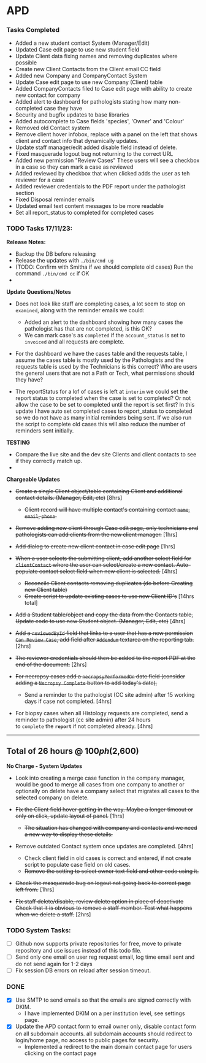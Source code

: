 # APD

### Tasks Completed
- Added a new student contact System (Manager/Edit)
- Updated Case edit page to use new student field
- Update Client data fixing names and removing duplicates where possible
- Create new Client Contacts from the Client email CC field
- Added new Company and CompanyContact System
- Update Case edit page to use new Company (Client) table
- Added CompanyContacts filed to Case edit page with ability to create new contact for company 
- Added alert to dashboard for pathologists stating how many non-completed case they have
- Security and bugfix updates to base libraries
- Added autocomplete to Case fields 'species', 'Owner' and 'Colour'
- Removed old Contact system
- Remove client hover infobox, replace with a panel on the left that shows client and contact info that dynamically updates.
- Update staff manager/edit added disable field instead of delete.
- Fixed masquerade logout bug not returning to the correct URL
- Added new permission "Review Cases" These users will see a checkbox in a case so they can mark a case as reviewed
- Added reviewed by checkbox that when clicked adds the user as teh reviewer for a case
- Added reviewer credentials to the PDF report under the pathologist section
- Fixed Disposal reminder emails
- Updated email text content messages to be more readable
- Set all report_status to completed for completed cases



### TODO Tasks 17/11/23:

__Release Notes:__

- Backup the DB before releasing
- Release the updates with `./bin/cmd ug`
- (TODO: Confirm with Smitha if we should complete old cases) Run the command `./bin/cmd cc` if OK
- 

__Update Questions/Notes__
- Does not look like staff are completing cases, a lot seem to stop on `examined`, along with the reminder emails we could:
  - Added an alert to the dashboard showing how many cases the pathologist has that are not completed, is this OK?
  - We can mark case's as `completed` if the `account_status` is set to `invoiced` and all requests are complete.

- For the dashboard we have the cases table and the requests table, I assume the cases table is mostly used 
by the Pathologists and the requests table is used by the Technicians is this correct?
Who are users the general users that are not a Path or Tech, what permissions should they have?

- The reportStatus for a lof of cases is left at `interim` we could set the report status to completed when 
the case is set to completed? Or not allow the case to be set to completed until the report is set first? 
In this update I have auto set completed cases to report_status to completed so we do not have as 
many initial reminders being sent. If we also run the script to complete old cases this will also reduce the 
number of reminders sent initially.






__TESTING__

- Compare the live site and the dev site Clients and client contacts to see if they correctly match up.
- 


__Chargeable Updates__

- ~~Create a single Client object/table containing Client and additional contact details. (Manager, Edit, etc)~~ [8hrs] 
    - ~~Client record will have multiple contact's containing contact `name`, `email`, `phone`.~~
- ~~Remove adding new client through Case edit page, only technicians and pathologists can add clients from the new client manager.~~ [1hrs]
- ~~Add dialog to create new client contact in case edit page~~ [1hrs]
- ~~When a user selects the submitting client, add another select field for `clientContact` where the user can select/create a new contact.
Auto-populate contact select field when new client is selected.~~ [4hrs]
    - ~~Reconcile Client contacts removing duplicates (do before Creating new Client table)~~
    - ~~Create script to update existing cases to use new Client ID's~~ 
[14hrs total]

- ~~Add a Student table/object and copy the data from the Contacts table, Update code to use new Student object. (Manager, Edit, etc)~~ [4hrs]

- ~~Add a `reviewedById` field that links to a user that has a new permission `Can Review Case`,
  add field after `Addendum` textarea on the reporting tab.~~ [2hrs]
- ~~The reviewer credentials should then be added to the report PDF at the end of the document.~~ [2hrs]

- ~~For necropsy cases add a `necropsyPerformedOn` date field (consider adding a `Necropsy Complete` button to add today's date),~~
  - Send a reminder to the pathologist (CC site admin) after 15 working days if case not completed. [4hrs]

- For biopsy cases when all Histology requests are completed, send a reminder to pathologist (cc site admin) after 24 hours  
to `complete` the __`report`__ if not completed already. [4hrs] 


----
Total of 26 hours @ $100ph ($2,600)
----

__No Charge - System Updates__

- Look into creating a merge case function in the company manager, would be good to merge all cases from one company to another
or optionally on delete have a company select that migrates all cases to the selected company on delete.

- ~~Fix the Client field hover getting in the way. Maybe a longer timeout or only on click, update layout of panel.~~ [1hrs]
   - ~~The situation has changed with company and contacts and we need a new way to display these details.~~ 
- Remove outdated Contact system once updates are completed. [4hrs]
  - Check client field in old cases is correct and entered, if not create script to populate case field on old cases.
  - ~~Remove the setting to select owner text field and other code using it.~~
- ~~Check the masquerade bug on logout not going back to correct page left from.~~ [1hrs]
- ~~Fix staff delete/disable, review delete option in place of deactivate Check that it is obvious to remove a staff member.
  Test what happens when we delete a staff.~~ [2hrs]







### TODO System Tasks:

- [ ] Github now supports private repositories for free, move to private repository and use issues instead of this
todo file.
- [ ] Send only one email on user reg request email, log time email sent and do not send again for 1-2 days
- [ ] Fix session DB errors on reload after session timeout.

### DONE
- [x] Use SMTP to send emails so that the emails are signed correctly with DKIM. 
    - I have implemented DKIM on a per institution level, see settings page.
- [x] Update the APD contact form to email owner only, disable contact form on all subdomain accounts.
  all subdomain accounts should redirect to login/home page, no access to public pages for security.
    - Implemented a redirect to the main domain contact page for users clicking on the contact page 



